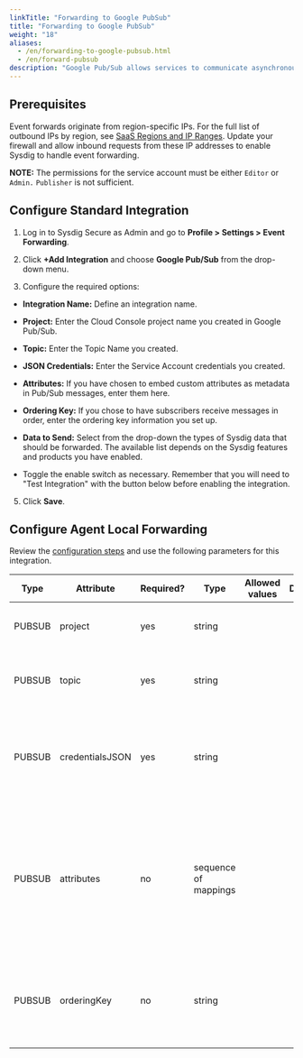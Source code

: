 ```yaml
---
linkTitle: "Forwarding to Google PubSub"
title: "Forwarding to Google PubSub"
weight: "18"
aliases:
  - /en/forwarding-to-google-pubsub.html
  - /en/forward-pubsub
description: "Google Pub/Sub allows services to communicate asynchronously and is used for streaming analytics and data integration pipelines to ingest and distribute data. It is equally effective as messaging-oriented middleware for service integration or as a queue to parallelize tasks. See [Common Use Cases](https://cloud.google.com/pubsub/docs/overview) for more background details."
---
```


## Prerequisites

Event forwards originate from region-specific IPs. For the full list of outbound IPs by region, see [SaaS Regions and IP Ranges](/en/docs/administration/saas-regions-and-ip-ranges/#saas-regions-and-ip-ranges).  Update your firewall and allow inbound requests from these IP addresses
to enable Sysdig to handle event forwarding.

**NOTE:** The permissions for the service account must be either `Editor` or `Admin.` `Publisher` is not sufficient.

## Configure Standard Integration

1. Log in to Sysdig Secure as Admin and go to **Profile > Settings > Event Forwarding**.

2. Click **+Add Integration** and choose **Google Pub/Sub**  from the drop-down menu.

3. Configure the required options:

* **Integration Name:** Define an integration name.

* **Project:** Enter the Cloud Console project name you created in Google Pub/Sub.

* **Topic:** Enter the Topic Name you created.

* **JSON Credentials:** Enter the Service Account credentials you created.

* **Attributes:** If you have chosen to embed custom attributes as metadata in Pub/Sub messages, enter them here.

* **Ordering Key:** If you chose to have subscribers receive messages in order, enter the ordering key information you set up.

* **Data to Send:** Select from the drop-down the types of Sysdig data that should be forwarded. The available list depends on the Sysdig features and products you have enabled.

* Toggle the enable switch as necessary. Remember that you will need to "Test Integration" with the button below before enabling the integration.

5. Click **Save**.

## Configure Agent Local Forwarding

Review the [configuration steps](/en/event-forwarding/#configure-agent-local-forwarding) and use the following parameters for this integration.

| **Type** | **Attribute**   | **Required?** | **Type**             | **Allowed values** | **Default** | **Description**                                              |
| -------- | --------------- | ------------- | -------------------- | ------------------ | ----------- | ------------------------------------------------------------ |
| PUBSUB   | project         | yes           | string               |                    |             | project hosting the target pub/sub                           |
| PUBSUB   | topic           | yes           | string               |                    |             | pub/sub topic onto which publish the data                    |
| PUBSUB   | credentialsJSON | yes           | string               |                    |             | credentials JSON file content used to authenticate as a service account in the project |
| PUBSUB   | attributes      | no            | sequence of mappings |                    |             | Extra headers to add to the request. Each header mapping requires 2 keys: “key” for the header key and “value” for its value |
| PUBSUB   | orderingKey     | no            | string               |                    |             | The key to use to order the messages. Required to enable ordered delivery |

